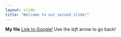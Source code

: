 ```yaml
---
layout: slide
title: "Welcome to our second slide!"
---
```

**My file** [Link to Google!](google.com)
Use the *left* arrow to go back!
